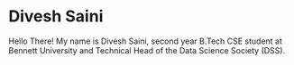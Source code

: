 # Divesh Saini

Hello There! My name is Divesh Saini, second year B.Tech CSE student at Bennett University and Technical Head of the Data Science Society (DSS).